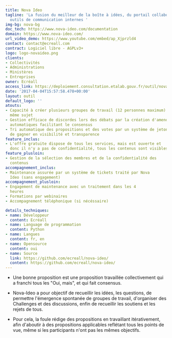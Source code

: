 ```yaml
---
title: Nova Ideo
tagline: 'La fusion du meilleur de la boîte à idées, du portail collaboratif et des
  outils de communication internes '
img-bg: nova-bg
doc_tech: https://www.nova-ideo.com/documentation
domain: https://www.nova-ideo.com/
url_video_demo: https://www.youtube.com/embed/ap_Xjprzld4
contact: contact@ecreall.com
contract: Logiciel libre - AGPLv3+
logo: logo-novaideo.png
clients:
- Collectivités
- Administrations
- Ministères
- Entreprises
owner: Ecréall
access_link: https://deploiement.consultation.etalab.gouv.fr/outil/nova-ideo
date: '2017-04-04T15:57:58.478+00:00'
layout: outil
default_logo: ''
atouts:
- Capacité à créer plusieurs groupes de travail (12 personnes maximum) sur un
  même sujet
- Gestion efficace de discordes lors des débats par la création d'amendements
  automatiques facilitant le consensus
- Tri automatique des propositions et des votes par un système de jetons afin
  de gagner en visibilité et transparence
feature_inclus:
- L'offre gratuite dispose de tous les services, mais est ouverte et
  donc il n'y a pas de confidentialité, tous les contenus sont visibles
feature_plusloin:
- Gestion de la sélection des membres et de la confidentialité des
  contenus
accompagnement_inclus:
- Maintenance assurée par un système de tickets traité par Nova
  Ideo (sans engagement)
accompagnement_plusloin:
- Engagement de maintenance avec un traitement dans les 4
  heures
- Formations par webinaires
- Accompagnement téléphonique (si nécéssaire)

details_techniques:
- name: Développeur
  content: Ecréall
- name: Language de programmation
  content: Python
- name: Langues
  content: fr, en
- name: Opensource
  content: oui
- name: Source
  link: https://github.com/ecreall/nova-ideo/
  content: https://github.com/ecreall/nova-ideo/
---
```


* Une bonne proposition est une proposition travaillée collectivement qui a franchi tous les "Oui, mais", et qui fait consensus.

* Nova-Ideo a pour objectif de recueillir les idées, les questions, de permettre l'émergence spontanée de groupes de travail, d'organiser des Challenges et des discussions, enfin de recueillir les soutiens et les rejets de tous.

* Pour cela, la foule rédige des propositions en travaillant
itérativement, afin d'aboutir à des propositions applicables reflétant
tous les points de vue, même si les participants n'ont pas les mêmes
objectifs.
